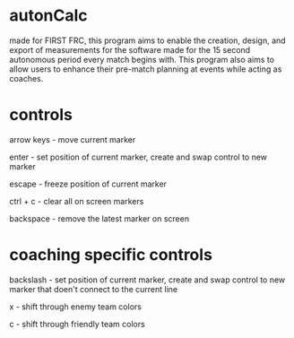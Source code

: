 # autonCalc
made for FIRST FRC, this program aims to enable the creation, design, and export of measurements for the software made for the 15 second autonomous period every match begins with. This program also aims to allow users to enhance their pre-match planning at events while acting as coaches.

# controls
arrow keys - move current marker

enter - set position of current marker, create and swap control to new marker

escape - freeze position of current marker

ctrl + c - clear all on screen markers

backspace - remove the latest marker on screen

# coaching specific controls
backslash - set position of current marker, create and swap control to new marker that doen't connect to the current line

x - shift through enemy team colors

c - shift through friendly team colors
